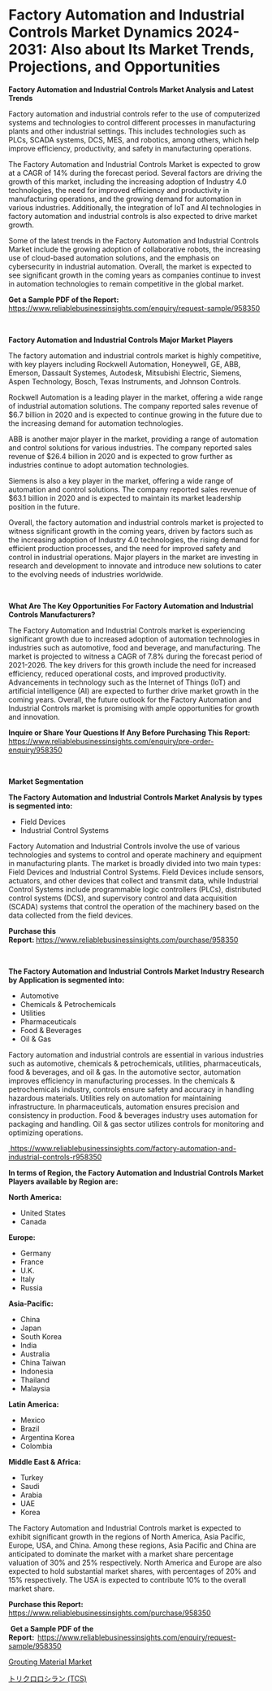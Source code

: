 <p><h1>Factory Automation and Industrial Controls Market Dynamics 2024-2031: Also about Its Market Trends, Projections, and Opportunities</h1></p><p><strong>Factory Automation and Industrial Controls Market Analysis and Latest Trends</strong></p>
<p><p>Factory automation and industrial controls refer to the use of computerized systems and technologies to control different processes in manufacturing plants and other industrial settings. This includes technologies such as PLCs, SCADA systems, DCS, MES, and robotics, among others, which help improve efficiency, productivity, and safety in manufacturing operations.</p><p>The Factory Automation and Industrial Controls Market is expected to grow at a CAGR of 14% during the forecast period. Several factors are driving the growth of this market, including the increasing adoption of Industry 4.0 technologies, the need for improved efficiency and productivity in manufacturing operations, and the growing demand for automation in various industries. Additionally, the integration of IoT and AI technologies in factory automation and industrial controls is also expected to drive market growth.</p><p>Some of the latest trends in the Factory Automation and Industrial Controls Market include the growing adoption of collaborative robots, the increasing use of cloud-based automation solutions, and the emphasis on cybersecurity in industrial automation. Overall, the market is expected to see significant growth in the coming years as companies continue to invest in automation technologies to remain competitive in the global market.</p></p>
<p><strong>Get a Sample PDF of the Report:&nbsp;</strong> <a href="https://www.reliablebusinessinsights.com/enquiry/request-sample/958350">https://www.reliablebusinessinsights.com/enquiry/request-sample/958350</a></p>
<p>&nbsp;</p>
<p><strong>Factory Automation and Industrial Controls Major Market Players</strong></p>
<p><p>The factory automation and industrial controls market is highly competitive, with key players including Rockwell Automation, Honeywell, GE, ABB, Emerson, Dassault Systemes, Autodesk, Mitsubishi Electric, Siemens, Aspen Technology, Bosch, Texas Instruments, and Johnson Controls.</p><p>Rockwell Automation is a leading player in the market, offering a wide range of industrial automation solutions. The company reported sales revenue of $6.7 billion in 2020 and is expected to continue growing in the future due to the increasing demand for automation technologies.</p><p>ABB is another major player in the market, providing a range of automation and control solutions for various industries. The company reported sales revenue of $26.4 billion in 2020 and is expected to grow further as industries continue to adopt automation technologies.</p><p>Siemens is also a key player in the market, offering a wide range of automation and control solutions. The company reported sales revenue of $63.1 billion in 2020 and is expected to maintain its market leadership position in the future.</p><p>Overall, the factory automation and industrial controls market is projected to witness significant growth in the coming years, driven by factors such as the increasing adoption of Industry 4.0 technologies, the rising demand for efficient production processes, and the need for improved safety and control in industrial operations. Major players in the market are investing in research and development to innovate and introduce new solutions to cater to the evolving needs of industries worldwide.</p></p>
<p>&nbsp;</p>
<p><strong>What Are The Key Opportunities For Factory Automation and Industrial Controls Manufacturers?</strong></p>
<p><p>The Factory Automation and Industrial Controls market is experiencing significant growth due to increased adoption of automation technologies in industries such as automotive, food and beverage, and manufacturing. The market is projected to witness a CAGR of 7.8% during the forecast period of 2021-2026. The key drivers for this growth include the need for increased efficiency, reduced operational costs, and improved productivity. Advancements in technology such as the Internet of Things (IoT) and artificial intelligence (AI) are expected to further drive market growth in the coming years. Overall, the future outlook for the Factory Automation and Industrial Controls market is promising with ample opportunities for growth and innovation.</p></p>
<p><strong>Inquire or Share Your Questions If Any Before Purchasing This Report:</strong> <a href="https://www.reliablebusinessinsights.com/enquiry/pre-order-enquiry/958350">https://www.reliablebusinessinsights.com/enquiry/pre-order-enquiry/958350</a></p>
<p>&nbsp;</p>
<p><strong>Market Segmentation</strong></p>
<p><strong>The Factory Automation and Industrial Controls Market Analysis by types is segmented into:</strong></p>
<p><ul><li>Field Devices</li><li>Industrial Control Systems</li></ul></p>
<p><p>Factory Automation and Industrial Controls involve the use of various technologies and systems to control and operate machinery and equipment in manufacturing plants. The market is broadly divided into two main types: Field Devices and Industrial Control Systems. Field Devices include sensors, actuators, and other devices that collect and transmit data, while Industrial Control Systems include programmable logic controllers (PLCs), distributed control systems (DCS), and supervisory control and data acquisition (SCADA) systems that control the operation of the machinery based on the data collected from the field devices.</p></p>
<p><strong>Purchase this Report:&nbsp;</strong><a href="https://www.reliablebusinessinsights.com/purchase/958350">https://www.reliablebusinessinsights.com/purchase/958350</a></p>
<p>&nbsp;</p>
<p><strong>The Factory Automation and Industrial Controls Market Industry Research by Application is segmented into:</strong></p>
<p><ul><li>Automotive</li><li>Chemicals & Petrochemicals</li><li>Utilities</li><li>Pharmaceuticals</li><li>Food & Beverages</li><li>Oil & Gas</li></ul></p>
<p><p>Factory automation and industrial controls are essential in various industries such as automotive, chemicals & petrochemicals, utilities, pharmaceuticals, food & beverages, and oil & gas. In the automotive sector, automation improves efficiency in manufacturing processes. In the chemicals & petrochemicals industry, controls ensure safety and accuracy in handling hazardous materials. Utilities rely on automation for maintaining infrastructure. In pharmaceuticals, automation ensures precision and consistency in production. Food & beverages industry uses automation for packaging and handling. Oil & gas sector utilizes controls for monitoring and optimizing operations.</p></p>
<p><a href="https://www.reliablebusinessinsights.com/factory-automation-and-industrial-controls-r958350">&nbsp;https://www.reliablebusinessinsights.com/factory-automation-and-industrial-controls-r958350</a></p>
<p><strong>In terms of Region, the Factory Automation and Industrial Controls Market Players available by Region are:</strong></p>
<p>
    <p> <strong> North America: </strong>
        <ul>
            <li>United States</li>
            <li>Canada</li>
        </ul>
        </p> 
    <p> <strong> Europe: </strong>
        <ul>
            <li>Germany</li>
            <li>France</li>
            <li>U.K.</li>
            <li>Italy</li>
            <li>Russia</li>
        </ul>
        </p> 
    <p> <strong> Asia-Pacific: </strong>
        <ul>
            <li>China</li>
            <li>Japan</li>
            <li>South Korea</li>
            <li>India</li>
            <li>Australia</li>
            <li>China Taiwan</li>
            <li>Indonesia</li>
            <li>Thailand</li>
            <li>Malaysia</li>
        </ul>
        </p> 
    <p> <strong> Latin America: </strong>
        <ul>
            <li>Mexico</li>
            <li>Brazil</li>
            <li>Argentina Korea</li>
            <li>Colombia</li>
        </ul>
        </p> 
    <p> <strong> Middle East & Africa: </strong>
        <ul>
            <li>Turkey</li>
            <li>Saudi</li>
            <li>Arabia</li>
            <li>UAE</li>
            <li>Korea</li>
        </ul>
    </p>
    </p>
<p><p>The Factory Automation and Industrial Controls market is expected to exhibit significant growth in the regions of North America, Asia Pacific, Europe, USA, and China. Among these regions, Asia Pacific and China are anticipated to dominate the market with a market share percentage valuation of 30% and 25% respectively. North America and Europe are also expected to hold substantial market shares, with percentages of 20% and 15% respectively. The USA is expected to contribute 10% to the overall market share.</p></p>
<p><strong>Purchase this Report: </strong><a href="https://www.reliablebusinessinsights.com/purchase/958350">https://www.reliablebusinessinsights.com/purchase/958350</a></p>
<p>&nbsp;<strong>Get a Sample PDF of the Report:&nbsp;&nbsp;</strong><a href="https://www.reliablebusinessinsights.com/enquiry/request-sample/958350">https://www.reliablebusinessinsights.com/enquiry/request-sample/958350</a></p>
<p><strong></strong></p>
<p><p><a href="https://github.com/LibbySpencer2018/Market-Research-Report-List-1/blob/main/grouting-material-market.md">Grouting Material Market</a></p><p><a href="https://github.com/VernieBarton2023/Market-Research-Report-List-1/blob/main/823207484441.md">トリクロロシラン (TCS)</a></p></p>